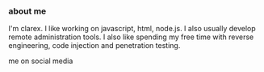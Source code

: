 ### about me

I'm clarex. I like working on javascript, html, node.js. I also usually develop remote administration tools. I also like spending my free time with reverse engineering, code injection and penetration testing.

me on social media


